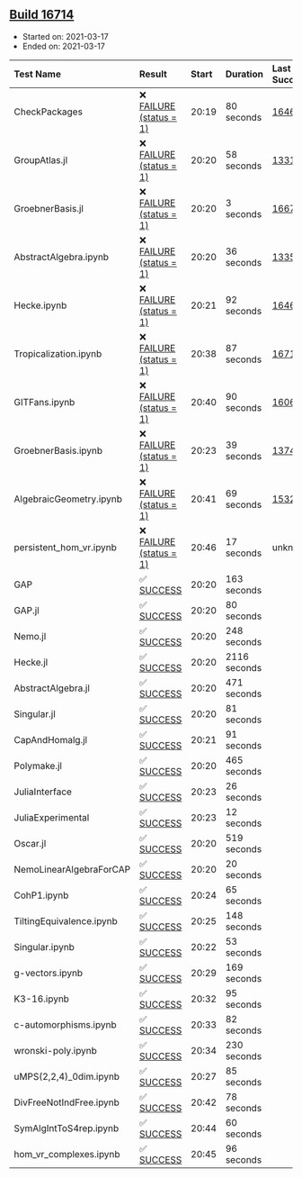 ## [Build 16714](https://oscarci.mathematik.uni-kl.de/job/oscar/16714/)

* Started on: 2021-03-17
* Ended on: 2021-03-17

| Test Name    | Result | Start | Duration | Last Success | First Failure |
|:-------------|:-------|:------|:---------|:-------------|:--------------|
| CheckPackages | ❌ [FAILURE (status = 1)](https://oscarci.mathematik.uni-kl.de/job/oscar/16714/artifact/logs/build-16714/CheckPackages.log) | 20:19 | 80 seconds | [16463](https://oscarci.mathematik.uni-kl.de/job/oscar/16463/) | [16464](https://oscarci.mathematik.uni-kl.de/job/oscar/16464/) |
| GroupAtlas.jl | ❌ [FAILURE (status = 1)](https://oscarci.mathematik.uni-kl.de/job/oscar/16714/artifact/logs/build-16714/GroupAtlas.jl.log) | 20:20 | 58 seconds | [13311](https://oscarci.mathematik.uni-kl.de/job/oscar/13311/) | [13312](https://oscarci.mathematik.uni-kl.de/job/oscar/13312/) |
| GroebnerBasis.jl | ❌ [FAILURE (status = 1)](https://oscarci.mathematik.uni-kl.de/job/oscar/16714/artifact/logs/build-16714/GroebnerBasis.jl.log) | 20:20 | 3 seconds | [16676](https://oscarci.mathematik.uni-kl.de/job/oscar/16676/) | [16677](https://oscarci.mathematik.uni-kl.de/job/oscar/16677/) |
| AbstractAlgebra.ipynb | ❌ [FAILURE (status = 1)](https://oscarci.mathematik.uni-kl.de/job/oscar/16714/artifact/logs/build-16714/AbstractAlgebra.ipynb.log) | 20:20 | 36 seconds | [13355](https://oscarci.mathematik.uni-kl.de/job/oscar/13355/) | [13356](https://oscarci.mathematik.uni-kl.de/job/oscar/13356/) |
| Hecke.ipynb | ❌ [FAILURE (status = 1)](https://oscarci.mathematik.uni-kl.de/job/oscar/16714/artifact/logs/build-16714/Hecke.ipynb.log) | 20:21 | 92 seconds | [16463](https://oscarci.mathematik.uni-kl.de/job/oscar/16463/) | [16464](https://oscarci.mathematik.uni-kl.de/job/oscar/16464/) |
| Tropicalization.ipynb | ❌ [FAILURE (status = 1)](https://oscarci.mathematik.uni-kl.de/job/oscar/16714/artifact/logs/build-16714/Tropicalization.ipynb.log) | 20:38 | 87 seconds | [16712](https://oscarci.mathematik.uni-kl.de/job/oscar/16712/) | [16713](https://oscarci.mathematik.uni-kl.de/job/oscar/16713/) |
| GITFans.ipynb | ❌ [FAILURE (status = 1)](https://oscarci.mathematik.uni-kl.de/job/oscar/16714/artifact/logs/build-16714/GITFans.ipynb.log) | 20:40 | 90 seconds | [16068](https://oscarci.mathematik.uni-kl.de/job/oscar/16068/) | [16069](https://oscarci.mathematik.uni-kl.de/job/oscar/16069/) |
| GroebnerBasis.ipynb | ❌ [FAILURE (status = 1)](https://oscarci.mathematik.uni-kl.de/job/oscar/16714/artifact/logs/build-16714/GroebnerBasis.ipynb.log) | 20:23 | 39 seconds | [13748](https://oscarci.mathematik.uni-kl.de/job/oscar/13748/) | [13749](https://oscarci.mathematik.uni-kl.de/job/oscar/13749/) |
| AlgebraicGeometry.ipynb | ❌ [FAILURE (status = 1)](https://oscarci.mathematik.uni-kl.de/job/oscar/16714/artifact/logs/build-16714/AlgebraicGeometry.ipynb.log) | 20:41 | 69 seconds | [15322](https://oscarci.mathematik.uni-kl.de/job/oscar/15322/) | [15323](https://oscarci.mathematik.uni-kl.de/job/oscar/15323/) |
| persistent_hom_vr.ipynb | ❌ [FAILURE (status = 1)](https://oscarci.mathematik.uni-kl.de/job/oscar/16714/artifact/logs/build-16714/persistent_hom_vr.ipynb.log) | 20:46 | 17 seconds | unknown | unknown |
| GAP | ✅ [SUCCESS](https://oscarci.mathematik.uni-kl.de/job/oscar/16714/artifact/logs/build-16714/GAP.log) | 20:20 | 163 seconds |  |  |
| GAP.jl | ✅ [SUCCESS](https://oscarci.mathematik.uni-kl.de/job/oscar/16714/artifact/logs/build-16714/GAP.jl.log) | 20:20 | 80 seconds |  |  |
| Nemo.jl | ✅ [SUCCESS](https://oscarci.mathematik.uni-kl.de/job/oscar/16714/artifact/logs/build-16714/Nemo.jl.log) | 20:20 | 248 seconds |  |  |
| Hecke.jl | ✅ [SUCCESS](https://oscarci.mathematik.uni-kl.de/job/oscar/16714/artifact/logs/build-16714/Hecke.jl.log) | 20:20 | 2116 seconds |  |  |
| AbstractAlgebra.jl | ✅ [SUCCESS](https://oscarci.mathematik.uni-kl.de/job/oscar/16714/artifact/logs/build-16714/AbstractAlgebra.jl.log) | 20:20 | 471 seconds |  |  |
| Singular.jl | ✅ [SUCCESS](https://oscarci.mathematik.uni-kl.de/job/oscar/16714/artifact/logs/build-16714/Singular.jl.log) | 20:20 | 81 seconds |  |  |
| CapAndHomalg.jl | ✅ [SUCCESS](https://oscarci.mathematik.uni-kl.de/job/oscar/16714/artifact/logs/build-16714/CapAndHomalg.jl.log) | 20:21 | 91 seconds |  |  |
| Polymake.jl | ✅ [SUCCESS](https://oscarci.mathematik.uni-kl.de/job/oscar/16714/artifact/logs/build-16714/Polymake.jl.log) | 20:20 | 465 seconds |  |  |
| JuliaInterface | ✅ [SUCCESS](https://oscarci.mathematik.uni-kl.de/job/oscar/16714/artifact/logs/build-16714/JuliaInterface.log) | 20:23 | 26 seconds |  |  |
| JuliaExperimental | ✅ [SUCCESS](https://oscarci.mathematik.uni-kl.de/job/oscar/16714/artifact/logs/build-16714/JuliaExperimental.log) | 20:23 | 12 seconds |  |  |
| Oscar.jl | ✅ [SUCCESS](https://oscarci.mathematik.uni-kl.de/job/oscar/16714/artifact/logs/build-16714/Oscar.jl.log) | 20:20 | 519 seconds |  |  |
| NemoLinearAlgebraForCAP | ✅ [SUCCESS](https://oscarci.mathematik.uni-kl.de/job/oscar/16714/artifact/logs/build-16714/NemoLinearAlgebraForCAP.log) | 20:20 | 20 seconds |  |  |
| CohP1.ipynb | ✅ [SUCCESS](https://oscarci.mathematik.uni-kl.de/job/oscar/16714/artifact/logs/build-16714/CohP1.ipynb.log) | 20:24 | 65 seconds |  |  |
| TiltingEquivalence.ipynb | ✅ [SUCCESS](https://oscarci.mathematik.uni-kl.de/job/oscar/16714/artifact/logs/build-16714/TiltingEquivalence.ipynb.log) | 20:25 | 148 seconds |  |  |
| Singular.ipynb | ✅ [SUCCESS](https://oscarci.mathematik.uni-kl.de/job/oscar/16714/artifact/logs/build-16714/Singular.ipynb.log) | 20:22 | 53 seconds |  |  |
| g-vectors.ipynb | ✅ [SUCCESS](https://oscarci.mathematik.uni-kl.de/job/oscar/16714/artifact/logs/build-16714/g-vectors.ipynb.log) | 20:29 | 169 seconds |  |  |
| K3-16.ipynb | ✅ [SUCCESS](https://oscarci.mathematik.uni-kl.de/job/oscar/16714/artifact/logs/build-16714/K3-16.ipynb.log) | 20:32 | 95 seconds |  |  |
| c-automorphisms.ipynb | ✅ [SUCCESS](https://oscarci.mathematik.uni-kl.de/job/oscar/16714/artifact/logs/build-16714/c-automorphisms.ipynb.log) | 20:33 | 82 seconds |  |  |
| wronski-poly.ipynb | ✅ [SUCCESS](https://oscarci.mathematik.uni-kl.de/job/oscar/16714/artifact/logs/build-16714/wronski-poly.ipynb.log) | 20:34 | 230 seconds |  |  |
| uMPS(2,2,4)_0dim.ipynb | ✅ [SUCCESS](https://oscarci.mathematik.uni-kl.de/job/oscar/16714/artifact/logs/build-16714/uMPS-2-2-4-_0dim.ipynb.log) | 20:27 | 85 seconds |  |  |
| DivFreeNotIndFree.ipynb | ✅ [SUCCESS](https://oscarci.mathematik.uni-kl.de/job/oscar/16714/artifact/logs/build-16714/DivFreeNotIndFree.ipynb.log) | 20:42 | 78 seconds |  |  |
| SymAlgIntToS4rep.ipynb | ✅ [SUCCESS](https://oscarci.mathematik.uni-kl.de/job/oscar/16714/artifact/logs/build-16714/SymAlgIntToS4rep.ipynb.log) | 20:44 | 60 seconds |  |  |
| hom_vr_complexes.ipynb | ✅ [SUCCESS](https://oscarci.mathematik.uni-kl.de/job/oscar/16714/artifact/logs/build-16714/hom_vr_complexes.ipynb.log) | 20:45 | 96 seconds |  |  |
